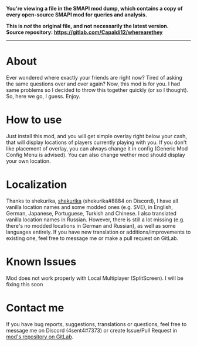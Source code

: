 **You're viewing a file in the SMAPI mod dump, which contains a copy of every open-source SMAPI mod
for queries and analysis.**

**This is _not_ the original file, and not necessarily the latest version.**  
**Source repository: https://gitlab.com/Capaldi12/wherearethey**

----

# About

Ever wondered where exactly your friends are right now? Tired of asking the same questions over and over again? Now, this mod is for you. I had same problems so I decided to throw this together quickly (or so I thought). So, here we go, I guess. Enjoy.

# How to use

Just install this mod, and you will get simple overlay right below your cash, that will display locations of players currently playing with you. If you don't like placement of overlay, you can always change it in config (Generic Mod Config Menu is advised). You can also change wether mod should display your own location.

# Localization

Thanks to shekurika, [shekurika](https://www.nexusmods.com/stardewvalley/users/69153238) (shekurika#8884 on Discord), I have all vanilla location names and some modded ones (e.g. SVE), in English, German, Japanese, Portuguese, Turkish and Chinese. I also translated vanilla location names in Russian. However, there is still a lot missing (e.g. there's no modded locations in German and Russian), as well as some languages entirely. If you have new translation or additions/improvements to existing one, feel free to message me or make a pull request on GitLab.

# Known Issues

Mod does not work properly with Local Multiplayer (SplitScreen). I will be fixing this soon

# Contact me

If you have bug reports, suggestions, translations or questions, feel free to message me on Discord (4sent4#7373) or create Issue/Pull Request in [mod's repository on GitLab](https://gitlab.com/Capaldi12/wherearethey).